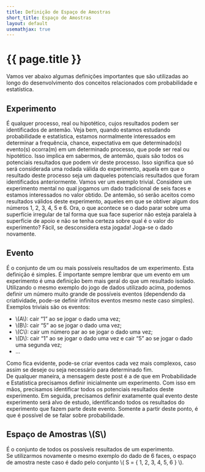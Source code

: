 ```yaml
---
title: Definição de Espaço de Amostras
short_title: Espaço de Amostras
layout: default
usemathjax: true
---
```


# <a name="title">{{ page.title }}</a>

Vamos ver abaixo algumas definições importantes que são utilizadas ao longo do desenvolvimento dos conceitos relacionados com probabilidade e estatística.

## Experimento

É qualquer processo, real ou hipotético, cujos resultados podem ser identificados de antemão.
Veja bem, quando estamos estudando probabilidade e estatística, estamos normalmente interessados em determinar a frequência, chance, expectativa em que determinado(s) evento(s) ocorra(m) em um determinado processo, que pode ser real ou hipotético. Isso implica em sabermos, de antemão, quais são todos os potenciais resultados que podem vir deste processo. Isso significa que só será considerada uma rodada válida do experimento, aquela em que o resultado deste processo seja um daqueles potenciais resultados que foram identificados anteriormente. Vamos ver um exemplo trivial. Considere um experimento mental no qual jogamos um dado tradicional de seis faces e estamos interessados no valor obtido. De antemão, só serão aceitos como resultados válidos deste experimento, aqueles em que se obtiver algum dos números 1, 2, 3, 4, 5 e 6. Ora, o que acontece se o dado parar sobre uma superfície irregular de tal forma que sua face superior não esteja paralela à superfície de apoio e não se tenha certeza sobre qual é o valor do experimento? Fácil, se desconsidera esta jogada! Joga-se o dado novamente.


## Evento
É o conjunto de um ou mais possíveis resultados de um experimento.
Esta definição é simples. É importante sempre lembrar que um evento em um experimento é uma definição bem mais geral do que um resultado isolado. Utilizando o mesmo exemplo do jogo de dados utilizado acima, podemos definir um número muito grande de possíveis eventos (dependendo da criatividade, pode-se definir infinitos eventos mesmo neste caso simples). Exemplos triviais são os eventos:

- \\(A\\): cair “1” ao se jogar o dado uma vez;
- \\(B\\): cair “5” ao se jogar o dado uma vez;
- \\(C\\): cair um número par ao se jogar o dado uma vez;
- \\(D\\): cair “1” ao se jogar o dado uma vez e cair “5” ao se jogar o dado uma segunda vez;
- ...


Como fica evidente, pode-se criar eventos cada vez mais complexos, caso assim se deseje ou seja necessário para determinado fim.
<br />
De qualquer maneira, a mensagem deste post é a de que em Probabilidade e Estatística precisamos definir inicialmente um experimento. Com isso em mãos, precisamos identificar todos os potenciais resultados deste experimento. Em seguida, precisamos definir exatamente qual evento deste experimento será alvo de estudo, identificando todos os resultados do experimento que fazem parte deste evento. Somente a partir deste ponto, é que é possível de se falar sobre probabilidade.
<br />

## Espaço de Amostras \\(S\\)
É o conjunto de todos os possíveis resultados de um experimento. <br />
Se utilizarmos novamente o mesmo exemplo do dado de 6 faces, o espaço de amostra neste caso é dado pelo conjunto \\( S = \{ 1, 2, 3, 4, 5, 6 \} \\).


